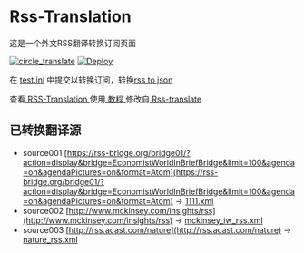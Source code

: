# Rss-Translation

这是一个外文RSS翻译转换订阅页面 

[![circle_translate](https://github.com/danfengdd/Rss-Translation/actions/workflows/circle_translate.yml/badge.svg)](https://github.com/danfengdd/Rss-Translation/actions/workflows/circle_translate.yml)
[![Deploy](https://github.com/danfengdd/Rss-Translation/actions/workflows/jekyll-gh-pages.yml/badge.svg)](https://github.com/danfengdd/Rss-Translation/actions/workflows/jekyll-gh-pages.yml)

在 [test.ini](https://github.com/danfengdd/Rss-Translation/blob/main/test.ini) 中提交以转换订阅，转换[rss to json](https://rss2json.com/)

查看[ RSS-Translation ](https://danfengdd.github.io/RSS-Translation)使用[ 教程 ](https://www.danfengdd.net/tutorial/644)修改自[ Rss-translate ](https://github.com/rcy1314/Rss-Translation/)

## 已转换翻译源

 - source001 [https://rss-bridge.org/bridge01/?action=display&bridge=EconomistWorldInBriefBridge&limit=100&agenda=on&agendaPictures=on&format=Atom](https://rss-bridge.org/bridge01/?action=display&bridge=EconomistWorldInBriefBridge&limit=100&agenda=on&agendaPictures=on&format=Atom) -> [1111.xml](rss/1111.xml)
 - source002 [http://www.mckinsey.com/insights/rss](http://www.mckinsey.com/insights/rss) -> [mckinsey_iw_rss.xml](rss/mckinsey_iw_rss.xml)
 - source003 [http://rss.acast.com/nature](http://rss.acast.com/nature) -> [nature_rss.xml](rss/nature_rss.xml)
